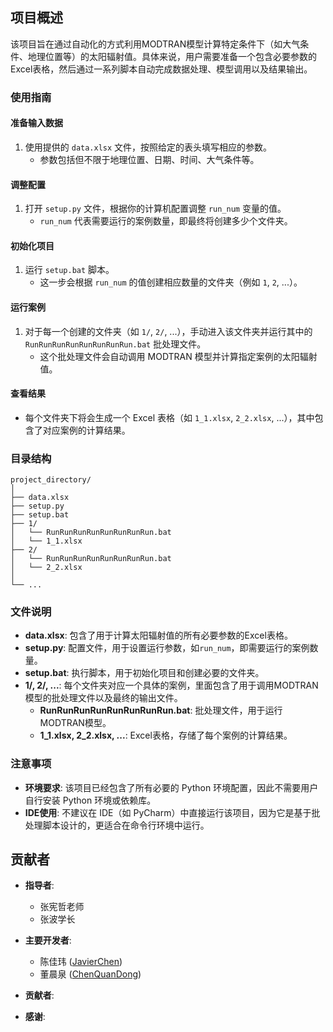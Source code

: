 ## 项目概述

该项目旨在通过自动化的方式利用MODTRAN模型计算特定条件下（如大气条件、地理位置等）的太阳辐射值。具体来说，用户需要准备一个包含必要参数的Excel表格，然后通过一系列脚本自动完成数据处理、模型调用以及结果输出。

### 使用指南

#### 准备输入数据
1. 使用提供的 `data.xlsx` 文件，按照给定的表头填写相应的参数。
   - 参数包括但不限于地理位置、日期、时间、大气条件等。

#### 调整配置
1. 打开 `setup.py` 文件，根据你的计算机配置调整 `run_num` 变量的值。
   - `run_num` 代表需要运行的案例数量，即最终将创建多少个文件夹。

#### 初始化项目
1. 运行 `setup.bat` 脚本。
   - 这一步会根据 `run_num` 的值创建相应数量的文件夹（例如 `1`, `2`, ...）。

#### 运行案例
1. 对于每一个创建的文件夹（如 `1/`, `2/`, ...），手动进入该文件夹并运行其中的 `RunRunRunRunRunRunRunRun.bat` 批处理文件。
   - 这个批处理文件会自动调用 MODTRAN 模型并计算指定案例的太阳辐射值。

#### 查看结果
  - 每个文件夹下将会生成一个 Excel 表格（如 `1_1.xlsx`, `2_2.xlsx`, ...），其中包含了对应案例的计算结果。

### 目录结构
```plaintext
project_directory/
│
├── data.xlsx
├── setup.py
├── setup.bat
├── 1/
│   └── RunRunRunRunRunRunRunRun.bat
│   └── 1_1.xlsx
├── 2/
│   └── RunRunRunRunRunRunRunRun.bat
│   └── 2_2.xlsx
│
└── ...
```

### 文件说明
- **data.xlsx**: 包含了用于计算太阳辐射值的所有必要参数的Excel表格。
- **setup.py**: 配置文件，用于设置运行参数，如`run_num`，即需要运行的案例数量。
- **setup.bat**: 执行脚本，用于初始化项目和创建必要的文件夹。
- **1/, 2/, ...**: 每个文件夹对应一个具体的案例，里面包含了用于调用MODTRAN模型的批处理文件以及最终的输出文件。
  - **RunRunRunRunRunRunRunRun.bat**: 批处理文件，用于运行MODTRAN模型。
  - **1_1.xlsx, 2_2.xlsx, ...**: Excel表格，存储了每个案例的计算结果。

### 注意事项
- **环境要求**: 该项目已经包含了所有必要的 Python 环境配置，因此不需要用户自行安装 Python 环境或依赖库。
- **IDE使用**: 不建议在 IDE（如 PyCharm）中直接运行该项目，因为它是基于批处理脚本设计的，更适合在命令行环境中运行。

## 贡献者
- **指导者**:
  - 张宪哲老师 
  - 张波学长
- **主要开发者**:
  - 陈佳玮 ([JavierChen]([https://github.com/JiaWei-Chen-2295]))
  - 董晨泉 ([ChenQuanDong]([https://github.com/DCQ200849]))

- **贡献者**:
- **感谢**:
